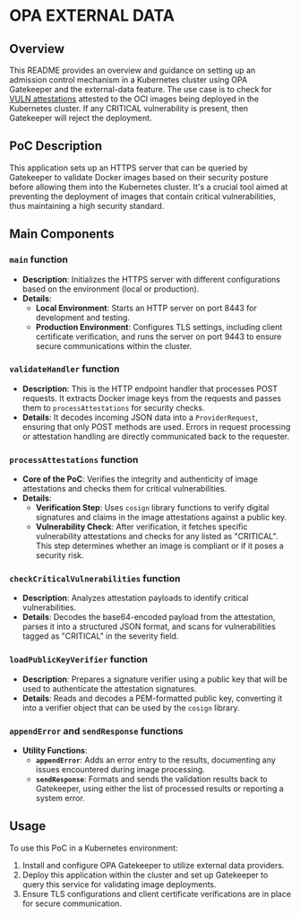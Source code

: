# OPA EXTERNAL DATA

## Overview

This README provides an overview and guidance on setting up an admission control mechanism in a Kubernetes cluster using OPA Gatekeeper and the external-data feature. The use case is to check for [VULN attestations](https://github.com/in-toto/attestation/blob/main/spec/predicates/vuln.md) attested to the OCI images being deployed in the Kubernetes cluster. If any CRITICAL vulnerability is present, then Gatekeeper will reject the deployment.

## PoC Description
This application sets up an HTTPS server that can be queried by Gatekeeper to validate Docker images based on their security posture before allowing them into the Kubernetes cluster. It's a crucial tool aimed at preventing the deployment of images that contain critical vulnerabilities, thus maintaining a high security standard.

## Main Components

### `main` function
- **Description**: Initializes the HTTPS server with different configurations based on the environment (local or production).
- **Details**:
  - **Local Environment**: Starts an HTTP server on port 8443 for development and testing.
  - **Production Environment**: Configures TLS settings, including client certificate verification, and runs the server on port 9443 to ensure secure communications within the cluster.

### `validateHandler` function
- **Description**: This is the HTTP endpoint handler that processes POST requests. It extracts Docker image keys from the requests and passes them to `processAttestations` for security checks.
- **Details**: It decodes incoming JSON data into a `ProviderRequest`, ensuring that only POST methods are used. Errors in request processing or attestation handling are directly communicated back to the requester.

### `processAttestations` function
- **Core of the PoC**: Verifies the integrity and authenticity of image attestations and checks them for critical vulnerabilities.
- **Details**:
  - **Verification Step**: Uses `cosign` library functions to verify digital signatures and claims in the image attestations against a public key.
  - **Vulnerability Check**: After verification, it fetches specific vulnerability attestations and checks for any listed as "CRITICAL". This step determines whether an image is compliant or if it poses a security risk.

### `checkCriticalVulnerabilities` function
- **Description**: Analyzes attestation payloads to identify critical vulnerabilities.
- **Details**: Decodes the base64-encoded payload from the attestation, parses it into a structured JSON format, and scans for vulnerabilities tagged as "CRITICAL" in the severity field.

### `loadPublicKeyVerifier` function
- **Description**: Prepares a signature verifier using a public key that will be used to authenticate the attestation signatures.
- **Details**: Reads and decodes a PEM-formatted public key, converting it into a verifier object that can be used by the `cosign` library.

### `appendError` and `sendResponse` functions
- **Utility Functions**:
  - **`appendError`**: Adds an error entry to the results, documenting any issues encountered during image processing.
  - **`sendResponse`**: Formats and sends the validation results back to Gatekeeper, using either the list of processed results or reporting a system error.

## Usage
To use this PoC in a Kubernetes environment:
1. Install and configure OPA Gatekeeper to utilize external data providers.
2. Deploy this application within the cluster and set up Gatekeeper to query this service for validating image deployments.
3. Ensure TLS configurations and client certificate verifications are in place for secure communication.